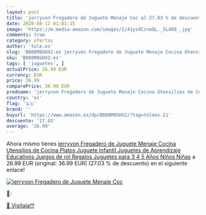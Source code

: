 ```yaml
---
layout: post
title: 'jerryvon Fregadero de Juguete Menaje Coc al 27.03 % de descuento'
date: 2020-08-12 01:01:15
image: 'https://m.media-amazon.com/images/I/41ys4CcnoOL._SL400_.jpg'
comments: true
category: ofertas
author: 'tole.es'
slug: 'B088M8GHX2-es jerryvon Fregadero de Juguete Menaje Cocina Utensilios de...'
sku: 'B088M8GHX2-es'
tags: [ 'juguetes', ]
actualPrice: 26.99 EUR
currency: EUR
price: 26.99
comparePrice: 36.99 EUR
prodname: 'jerryvon Fregadero de Juguete Menaje Cocina Utensilios de Cocina Platos Juguete Infantil Juguetes de Aprendizaje Educativos Juegos de rol Regalos Juguetes para 3 4 5 Años Niños Niñas'
country: 'es'
flag: '🇪🇸'
brand: ''
buyurl: 'https://www.amazon.es/dp/B088M8GHX2/?tag=tolees-21'
descuento: '27.03'
average: '26.99'
---
```


Ahora mismo tienes [jerryvon Fregadero de Juguete Menaje Cocina Utensilios de Cocina Platos Juguete Infantil Juguetes de Aprendizaje Educativos Juegos de rol Regalos Juguetes para 3 4 5 Años Niños Niñas](https://www.amazon.es/dp/B088M8GHX2/?tag=tolees-21) a 26.99 EUR (original: 36.99 EUR) (27.03 %  de descuento) en el siguiente enlace!

[![jerryvon Fregadero de Juguete Menaje Coc](https://m.media-amazon.com/images/I/41ys4CcnoOL._SL400_.jpg)](https://www.amazon.es/dp/B088M8GHX2/?tag=tolees-21)

🔎:


[🛒 Visítala!!!](https://www.amazon.es/dp/B088M8GHX2/?tag=tolees-21)
